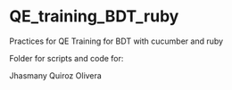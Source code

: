 # QE_training_BDT_ruby

Practices for QE Training for BDT with cucumber and ruby

Folder for scripts and code for:

Jhasmany Quiroz Olivera